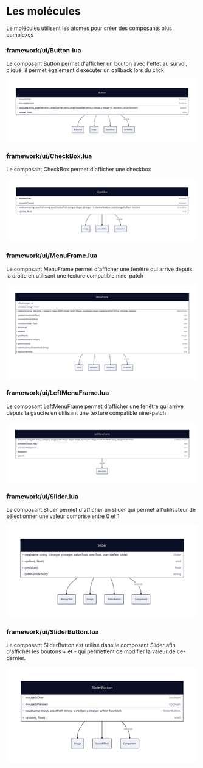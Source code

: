 # Les molécules

Le molécules utilisent les atomes pour créer des composants plus complexes

### framework/ui/Button.lua

Le composant Button permet d'afficher un bouton avec l'effet au survol, cliqué, il permet également d’exécuter un
callback lors du click

<img src="./button.svg">

### framework/ui/CheckBox.lua

Le composant CheckBox permet d'afficher une checkbox

<img src="./checkbox.svg">

### framework/ui/MenuFrame.lua

Le composant MenuFrame permet d'afficher une fenêtre qui arrive depuis la droite en utilisant une texture compatible
nine-patch

<img src="./menu-frame.svg">

### framework/ui/LeftMenuFrame.lua

Le composant LeftMenuFrame permet d'afficher une fenêtre qui arrive depuis la gauche en utilisant une texture compatible
nine-patch

<img src="./left-menu-frame.svg">

### framework/ui/Slider.lua

Le composant Slider permet d'afficher un slider qui permet à l'utilisateur de sélectionner une valeur comprise entre 0
et 1

<img src="./slider.svg">

### framework/ui/SliderButton.lua

Le composant SliderButton est utilisé dans le composant Slider afin d'afficher les boutons + et - qui permettent de
modifier la valeur de ce-dernier.

<img src="./slider-button.svg">
